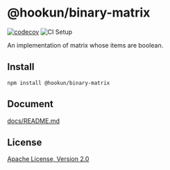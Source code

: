# @hookun/binary-matrix

[![codecov](https://codecov.io/gh/hookun/binary-matrix/branch/master/graph/badge.svg)](https://codecov.io/gh/hookun/binary-matrix)
![CI Setup](https://github.com/hookun/binary-matrix/workflows/CI%20Setup/badge.svg)

An implementation of matrix whose items are boolean.

## Install

```
npm install @hookun/binary-matrix
```

## Document

[docs/README.md](docs/README.md)

## License

[Apache License, Version 2.0](LICENSE.txt)
